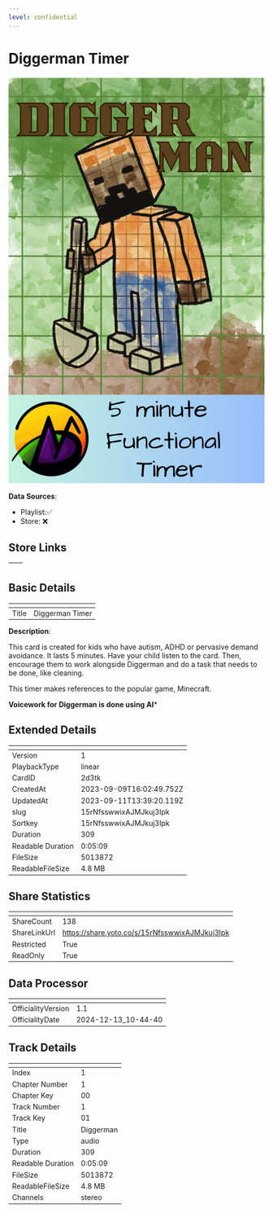 ```yaml
---
level: confidential
---
```

# Diggerman Timer

![card_[2d3tk].png](../../img/cards/card_[2d3tk].png)

**Data Sources**: 

- Playlist:✅
- Store: ❌


## Store Links

| <!-- --> | <!-- --> |
| - | - |


## Basic Details

| <!-- --> | <!-- --> |
| - | - |
| Title | Diggerman Timer |

**Description**:

This card is created for kids who have autism, ADHD or pervasive demand avoidance.   It lasts 5 minutes.  Have your child listen to the card.  Then, encourage them to work alongside Diggerman and do a task that needs to be done, like cleaning.

This timer makes references to the popular game, Minecraft.

**Voicework for Diggerman is done using AI***


## Extended Details

| <!-- --> | <!-- --> |
| - | - |
| Version | 1 |
| PlaybackType | linear |
| CardID | 2d3tk |
| CreatedAt | 2023-09-09T16:02:49.752Z |
| UpdatedAt | 2023-09-11T13:39:20.119Z |
| slug | 15rNfsswwixAJMJkuj3Ipk |
| Sortkey | 15rNfsswwixAJMJkuj3Ipk |
| Duration | 309 |
| Readable Duration | 0:05:09 |
| FileSize | 5013872 |
| ReadableFileSize | 4.8 MB |


## Share Statistics

| <!-- --> | <!-- --> |
| - | - |
| ShareCount | 138 |
| ShareLinkUrl | https://share.yoto.co/s/15rNfsswwixAJMJkuj3Ipk |
| Restricted | True |
| ReadOnly | True |


## Data Processor

| <!-- --> | <!-- --> |
| - | - |
| OfficialityVersion | 1.1
| OfficialityDate | 2024-12-13_10-44-40


## Track Details

| <!-- --> | <!-- --> |
| - | - |
| Index | 1 |
| Chapter Number | 1 |
| Chapter Key | 00 |
| Track Number | 1 |
| Track Key | 01 |
| Title | Diggerman |
| Type | audio |
| Duration | 309 |
| Readable Duration | 0:05:09 |
| FileSize | 5013872 |
| ReadableFileSize | 4.8 MB |
| Channels | stereo |

